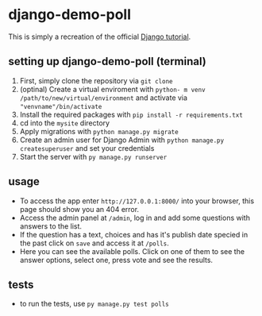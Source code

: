 # django-demo-poll

This is simply a recreation of the official [Django tutorial](https://docs.djangoproject.com/en/3.1/intro/tutorial01/).

## setting up django-demo-poll (terminal)

1. First, simply clone the repository via `git clone`
2. (optinal) Create a virtual enviroment with `python- m venv /path/to/new/virtual/environment` and activate via `"venvname"/bin/activate`
3. Install the required packages with `pip install -r requirements.txt`
4. cd into the `mysite` directory
5. Apply migrations with `python manage.py migrate`
6. Create an admin user for Django Admin with `python manage.py createsuperuser` and set your credentials
7. Start the server with `py manage.py runserver`

## usage

* To access the app enter `http://127.0.0.1:8000/` into your browser, this page should show you an 404 error.
* Access the admin panel at `/admin`, log in and add some questions with answers to the list.
* If the question has a text, choices and has it's publish date specied in the past click on `save` and access it at `/polls`.
* Here you can see the available polls. Click on one of them to see the answer options, select one, press vote and see the results.

## tests

* to run the tests, use `py manage.py test polls`
